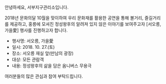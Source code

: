 안녕하세요, 서부지구관리소입니다.

2018년 문화의달 10월을 맞이하여 우리 문화재를 활용한 공연을 통해 볼거리, 즐길거리를 제공하고, 홍릉에 모셔진 정성왕후의 알려져 있지 않은 이야기를 보여주고자 [서오릉, 가을愛] 행사를 진행하고자 합니다.

- 행사명: 서오릉, 가을愛
- 일시: 2018. 10. 27.(토)
- 장소: 서오릉 재실 앞(만남의 광장)
- 대상: 모든 관람객
- 내용: 정성왕후의 삶을 담은 옴니버스 무용극

여러분들의 많은 관심과 참여 부탁드립니다.